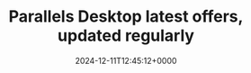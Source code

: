 ---
title: "Parallels Desktop latest offers, updated regularly"
description: "To help you buy Parallels Desktop at a discount, we created this page and will continue to update the latest coupon codes and special offers here."
image: "images/post/2024/12/image-7.png"
date: "2024-12-11T12:45:12+0000"
categories: ["Deals"]
tags: ["coupon codes", "Parallels Desktop", "special offers"]
type: "regular" # available types: [featured/regular]
draft: false
sitemapExclude: false
---